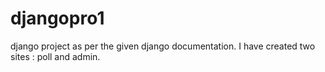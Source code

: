 # djangopro1

django project as per the given django documentation. I have created two sites : poll and admin.
